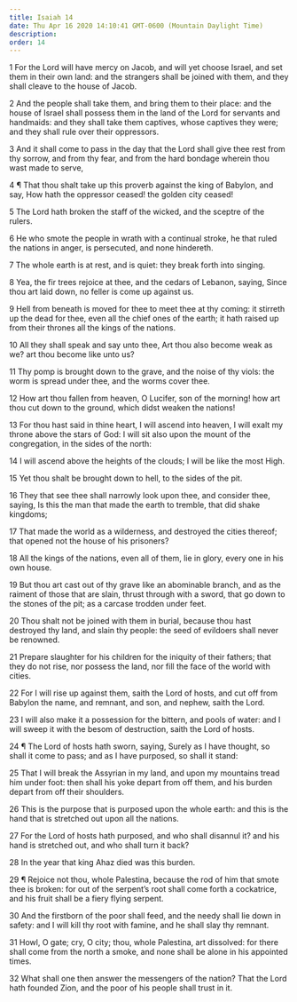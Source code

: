 ```yaml
---
title: Isaiah 14
date: Thu Apr 16 2020 14:10:41 GMT-0600 (Mountain Daylight Time)
description: 
order: 14
---
```


<p>
  1 For the Lord will have mercy on Jacob, and will yet choose Israel, and set
  them in their own land: and the strangers shall be joined with them, and they
  shall cleave to the house of Jacob.
</p>
<p>
  2 And the people shall take them, and bring them to their place: and the house
  of Israel shall possess them in the land of the Lord for servants and
  handmaids: and they shall take them captives, whose captives they were; and
  they shall rule over their oppressors.
</p>
<p>
  3 And it shall come to pass in the day that the Lord shall give thee rest from
  thy sorrow, and from thy fear, and from the hard bondage wherein thou wast
  made to serve,
</p>
<p>
  4 &#xB6; That thou shalt take up this proverb against the king of Babylon, and
  say, How hath the oppressor ceased! the golden city ceased!
</p>
<p>
  5 The Lord hath broken the staff of the wicked, and the sceptre of the rulers.
</p>
<p>
  6 He who smote the people in wrath with a continual stroke, he that ruled the
  nations in anger, is persecuted, and none hindereth.
</p>
<p>
  7 The whole earth is at rest, and is quiet: they break forth into singing.
</p>
<p>
  8 Yea, the fir trees rejoice at thee, and the cedars of Lebanon, saying, Since
  thou art laid down, no feller is come up against us.
</p>
<p>
  9 Hell from beneath is moved for thee to meet thee at thy coming: it stirreth
  up the dead for thee, even all the chief ones of the earth; it hath raised up
  from their thrones all the kings of the nations.
</p>
<p>
  10 All they shall speak and say unto thee, Art thou also become weak as we?
  art thou become like unto us?
</p>
<p>
  11 Thy pomp is brought down to the grave, and the noise of thy viols: the worm
  is spread under thee, and the worms cover thee.
</p>
<p>
  12 How art thou fallen from heaven, O Lucifer, son of the morning! how art
  thou cut down to the ground, which didst weaken the nations!
</p>
<p>
  13 For thou hast said in thine heart, I will ascend into heaven, I will exalt
  my throne above the stars of God: I will sit also upon the mount of the
  congregation, in the sides of the north:
</p>
<p>
  14 I will ascend above the heights of the clouds; I will be like the most
  High.
</p>
<p>15 Yet thou shalt be brought down to hell, to the sides of the pit.</p>
<p>
  16 They that see thee shall narrowly look upon thee, and consider thee,
  saying, Is this the man that made the earth to tremble, that did shake
  kingdoms;
</p>
<p>
  17 That made the world as a wilderness, and destroyed the cities thereof; that
  opened not the house of his prisoners?
</p>
<p>
  18 All the kings of the nations, even all of them, lie in glory, every one in
  his own house.
</p>
<p>
  19 But thou art cast out of thy grave like an abominable branch, and as the
  raiment of those that are slain, thrust through with a sword, that go down to
  the stones of the pit; as a carcase trodden under feet.
</p>
<p>
  20 Thou shalt not be joined with them in burial, because thou hast destroyed
  thy land, and slain thy people: the seed of evildoers shall never be renowned.
</p>
<p>
  21 Prepare slaughter for his children for the iniquity of their fathers; that
  they do not rise, nor possess the land, nor fill the face of the world with
  cities.
</p>
<p>
  22 For I will rise up against them, saith the Lord of hosts, and cut off from
  Babylon the name, and remnant, and son, and nephew, saith the Lord.
</p>
<p>
  23 I will also make it a possession for the bittern, and pools of water: and I
  will sweep it with the besom of destruction, saith the Lord of hosts.
</p>
<p>
  24 &#xB6; The Lord of hosts hath sworn, saying, Surely as I have thought, so
  shall it come to pass; and as I have purposed, so shall it stand:
</p>
<p>
  25 That I will break the Assyrian in my land, and upon my mountains tread him
  under foot: then shall his yoke depart from off them, and his burden depart
  from off their shoulders.
</p>
<p>
  26 This is the purpose that is purposed upon the whole earth: and this is the
  hand that is stretched out upon all the nations.
</p>
<p>
  27 For the Lord of hosts hath purposed, and who shall disannul it? and his
  hand is stretched out, and who shall turn it back?
</p>
<span></span>
<p>28 In the year that king Ahaz died was this burden.</p>
<p>
  29 &#xB6; Rejoice not thou, whole Palestina, because the rod of him that smote
  thee is broken: for out of the serpent&#x2019;s root shall come forth a
  cockatrice, and his fruit shall be a fiery flying serpent.
</p>
<p>
  30 And the firstborn of the poor shall feed, and the needy shall lie down in
  safety: and I will kill thy root with famine, and he shall slay thy remnant.
</p>
<p>
  31 Howl, O gate; cry, O city; thou, whole Palestina, art dissolved: for there
  shall come from the north a smoke, and none shall be alone in his appointed
  times.
</p>
<p>
  32 What shall one then answer the messengers of the nation? That the Lord hath
  founded Zion, and the poor of his people shall trust in it.
</p>
